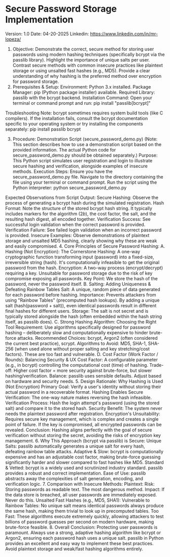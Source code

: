 # Secure Password Storage Implementation
Version: 1.0 Date: 04-20-2025 Linkedin: https://www.linkedin.com/in/mr-lopeza/
1. Objective:
Demonstrate the correct, secure method for storing user passwords using modern hashing techniques (specifically bcrypt via the passlib library).
Highlight the importance of unique salts per user.
Contrast secure methods with common insecure practices like plaintext storage or using unsalted fast hashes (e.g., MD5).
Provide a clear understanding of why hashing is the preferred method over encryption for password storage.
2. Prerequisites & Setup:
Environment: Python 3.x installed.
Package Manager: pip (Python package installer) available.
Required Library: passlib with the bcrypt backend.
Installation Command: Open your terminal or command prompt and run:
pip install "passlib[bcrypt]"


Troubleshooting Note: bcrypt sometimes requires system build tools (like C compilers). If the installation fails, consult the bcrypt documentation specific to your operating system or try installing the components separately:
pip install passlib bcrypt


3. Procedure: Demonstration Script (secure_password_demo.py)
(Note: This section describes how to use a demonstration script based on the provided information. The actual Python code for secure_password_demo.py should be obtained separately.)
Purpose: This Python script simulates user registration and login to illustrate secure hashing and verification, alongside examples of insecure methods.
Execution Steps:
Ensure you have the secure_password_demo.py file.
Navigate to the directory containing the file using your terminal or command prompt.
Run the script using the Python interpreter:
python secure_password_demo.py


Expected Observations from Script Output:
Secure Hashing: Observe the process of generating a bcrypt hash during the simulated registration.
Hash Format: Note the structure of the stored bcrypt hash string. It typically includes markers for the algorithm ($2b$), the cost factor, the salt, and the resulting hash digest, all encoded together.
Verification Success: See successful login validation when the correct password is provided.
Verification Failure: See failed login validation when an incorrect password is provided.
Insecure Examples: Observe demonstrations of plaintext storage and unsalted MD5 hashing, clearly showing why these are weak and easily compromised.
4. Core Principles of Secure Password Hashing:
A. Hashing (Not Encryption): The Cornerstone
Hashing: A one-way cryptographic function transforming input (password) into a fixed-size, irreversible string (hash). It's computationally infeasible to get the original password from the hash.
Encryption: A two-way process (encrypt/decrypt) requiring a key. Unsuitable for password storage due to the risk of key compromise exposing all passwords.
Key Point: We store the hash of the password, never the password itself.
B. Salting: Adding Uniqueness & Defeating Rainbow Tables
Salt: A unique, random piece of data generated for each password before hashing.
Importance: Prevents attackers from using "Rainbow Tables" (precomputed hash lookups). By adding a unique salt (hash(password + salt)), even identical passwords result in different final hashes for different users.
Storage: The salt is not secret and is typically stored alongside the hash (often embedded within the hash string itself, as passlib does).
C. Strong Hashing Algorithm: Choosing the Right Tool
Requirement: Use algorithms specifically designed for password hashing – deliberately slow and computationally expensive to hinder brute-force attacks.
Recommended Choices: bcrypt, Argon2 (often considered the current best practice), scrypt.
Algorithms to Avoid: MD5, SHA-1, SHA-256 (when used alone without proper salting and key stretching/cost factors). These are too fast and vulnerable.
D. Cost Factor (Work Factor / Rounds): Balancing Security & UX
Cost Factor: A configurable parameter (e.g., in bcrypt) controlling the computational cost (time) of hashing.
Trade-off: Higher cost factor = more security against brute-force, but slower hashing/verification.
Balance: passlib uses sensible defaults. Adjust based on hardware and security needs.
5. Design Rationale: Why Hashing is Used (Not Encryption)
Primary Goal: Verify a user's identity without storing their actual password in a recoverable format.
Hashing Enables Secure Verification:
The one-way nature makes reversing the hash infeasible.
Verification Process: Hash the login attempt's password (using the stored salt) and compare it to the stored hash.
Security Benefit: The system never needs the plaintext password after registration.
Encryption's Unsuitability:
Requires secure key management, which is complex and creates a single point of failure. If the key is compromised, all encrypted passwords can be revealed.
Conclusion: Hashing aligns perfectly with the goal of secure verification without storing the secret, avoiding the risks of encryption key management.
6. Why This Approach (bcrypt via passlib) is Secure:
Unique Salts: passlib automatically generates a unique salt for every hash, defeating rainbow table attacks.
Adaptive & Slow: bcrypt is computationally expensive and has an adjustable cost factor, making brute-force guessing significantly harder and slower compared to fast hashes like MD5.
Standard & Vetted: bcrypt is a widely used and scrutinized industry standard. passlib provides a robust and correct implementation.
Ease of Use: passlib abstracts away the complexities of salt generation, encoding, and verification logic.
7. Comparison with Insecure Methods:
Plaintext:
Risk: Storing passwords as readable text. The most dangerous method.
Impact: If the data store is breached, all user passwords are immediately exposed. Never do this.
Unsalted Fast Hashes (e.g., MD5, SHA1):
Vulnerable to Rainbow Tables: No unique salt means identical passwords always produce the same hash, making them trivial to look up in precomputed tables.
Too Fast: These algorithms execute extremely quickly, allowing attackers to test billions of password guesses per second on modern hardware, making brute-force feasible.
8. Overall Conclusion:
Protecting user passwords is paramount. Always use a strong, adaptive hashing algorithm like bcrypt or Argon2, ensuring each password hash uses a unique salt. passlib in Python provides an excellent and easy way to implement these best practices. Avoid plaintext storage and weak/fast hashing algorithms entirely.
